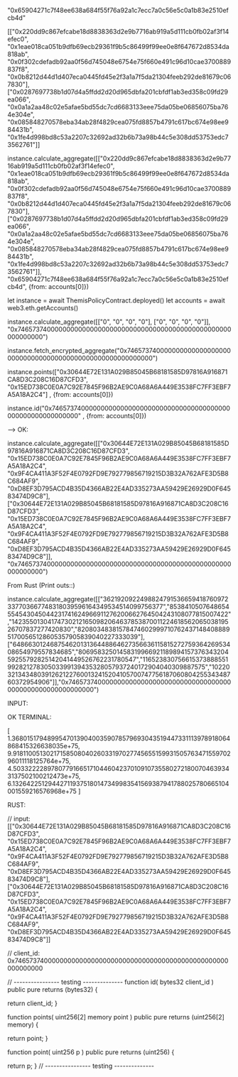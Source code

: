 
"0x65904271c7f48ee638a684f55f76a92a1c7ecc7a0c56e5c0a1b83e2510efcb4d"

[["0x220dd9c867efcabe18d8838363d2e9b7716ab919a5d111cb0fb02af3f14efec0", "0x1eae018ca051b9dfb69ecb29361f9b5c86499f99ee0e8f647672d8534da818ab", "0x0f302cdefadb92aa0f56d745048e6754e75f660e491c96d10cae3700889837f8", "0x0b8212d44d1d407eca0445fd45e2f3a1a7f5da21304feeb292de81679c067830"], ["0x0287697738b1d07d4a5ffdd2d20d965dbfa201cbfdf1ab3ed358c09fd29ea066", "0x0a1a2aa48c02e5afae5bd55dc7cd6683133eee75da05be06856075ba764e304e", "0x085848270578eba34ab28f4829cea075fd8857b4791c617bc674e98ee984431b", "0x1fe4d998bd8c53a2207c32692ad32b6b73a98b44c5e308dd53753edc73562761"]]


instance.calculate_aggregate([["0x220dd9c867efcabe18d8838363d2e9b7716ab919a5d111cb0fb02af3f14efec0", "0x1eae018ca051b9dfb69ecb29361f9b5c86499f99ee0e8f647672d8534da818ab", "0x0f302cdefadb92aa0f56d745048e6754e75f660e491c96d10cae3700889837f8", "0x0b8212d44d1d407eca0445fd45e2f3a1a7f5da21304feeb292de81679c067830"], ["0x0287697738b1d07d4a5ffdd2d20d965dbfa201cbfdf1ab3ed358c09fd29ea066", "0x0a1a2aa48c02e5afae5bd55dc7cd6683133eee75da05be06856075ba764e304e", "0x085848270578eba34ab28f4829cea075fd8857b4791c617bc674e98ee984431b", "0x1fe4d998bd8c53a2207c32692ad32b6b73a98b44c5e308dd53753edc73562761"]], "0x65904271c7f48ee638a684f55f76a92a1c7ecc7a0c56e5c0a1b83e2510efcb4d", {from: accounts[0]})




let instance = await ThemisPolicyContract.deployed()
let accounts = await web3.eth.getAccounts()

instance.calculate_aggregate([["0", "0", "0", "0"], ["0", "0", "0", "0"]], "0x7465737400000000000000000000000000000000000000000000000000000000")

instance.fetch_encrypted_aggregate("0x7465737400000000000000000000000000000000000000000000000000000000")


instance.points(["0x30644E72E131A029B85045B68181585D97816A916871CA8D3C208C16D87CFD3", "0x15ED738C0E0A7C92E7845F96B2AE9C0A68A6A449E3538FC7FF3EBF7A5A18A2C4"] , {from: accounts[0]})

instance.id("0x7465737400000000000000000000000000000000000000000000000000000000" , {from: accounts[0]})


--> OK:

instance.calculate_aggregate([["0x30644E72E131A029B85045B68181585D97816A916871CA8D3C208C16D87CFD3", "0x15ED738C0E0A7C92E7845F96B2AE9C0A68A6A449E3538FC7FF3EBF7A5A18A2C4", "0x9F4CA411A3F52F4E0792FD9E792779856719215D3B32A762AFE3D5B8C684AF9", "0xD8EF3D795ACD4B35D4366AB22E4AD335273AA59429E26929D0F64583474D9C8"],["0x30644E72E131A029B85045B68181585D97816A916871CA8D3C208C16D87CFD3", "0x15ED738C0E0A7C92E7845F96B2AE9C0A68A6A449E3538FC7FF3EBF7A5A18A2C4", "0x9F4CA411A3F52F4E0792FD9E792779856719215D3B32A762AFE3D5B8C684AF9", "0xD8EF3D795ACD4B35D4366AB22E4AD335273AA59429E26929D0F64583474D9C8"]], "0x7465737400000000000000000000000000000000000000000000000000000000")

From Rust (Print outs::)

instance.calculate_aggregate([["3621920922498824791536659418760972337703667748318039596164349534514099756377","8538410507648654554543045044231741624966911276200662764504243108077815007422","14235501304174730212165098206463785387001122461856206503819526707837277420830","8208034838157847460299971076243714840888951700565128605357905839040227333039"],["6486630124687546201313644886462735663611581527275936426953408654979557834685","8069583250145831996692118989415737634320459255792825142041449526762231780547","11652383075661537388855199282127830503399139435328057937240172904040309887575","10220321343480391262122760013241520410570074775618706080425534348760372954906"]],"0x7465737400000000000000000000000000000000000000000000000000000000")

INPUT:

OK TERMINAL: 

[ 1.368015179489954701390400359078579693043519447331113978918064868415326638035e+75, 9.918110051302171585080402603319702774565515993150576347155970296011118125764e+75, 4.503322228978077916651710446042370109107355802721800704639343137502100212473e+75, 6.132642251294427119375180147349983541569387941788025780665104001559216576968e+75 ]


RUST:



  // input: [["0x30644E72E131A029B85045B68181585D97816A916871CA8D3C208C16D87CFD3", "0x15ED738C0E0A7C92E7845F96B2AE9C0A68A6A449E3538FC7FF3EBF7A5A18A2C4", "0x9F4CA411A3F52F4E0792FD9E792779856719215D3B32A762AFE3D5B8C684AF9", "0xD8EF3D795ACD4B35D4366AB22E4AD335273AA59429E26929D0F64583474D9C8"],["0x30644E72E131A029B85045B68181585D97816A916871CA8D3C208C16D87CFD3", "0x15ED738C0E0A7C92E7845F96B2AE9C0A68A6A449E3538FC7FF3EBF7A5A18A2C4", "0x9F4CA411A3F52F4E0792FD9E792779856719215D3B32A762AFE3D5B8C684AF9", "0xD8EF3D795ACD4B35D4366AB22E4AD335273AA59429E26929D0F64583474D9C8"]]

  // client_id: 0x7465737400000000000000000000000000000000000000000000000000000000



// ---------------- testing --------------
 function id(
  bytes32 client_id
 ) public pure returns (bytes32) {
   
   return client_id;
 }

 function points(
  uint256[2] memory point
) public pure returns (uint256[2] memory) {

   return point;
 }

 function point(
  uint256 p
) public pure returns (uint256) {

   return p;
 }
// ---------------- testing --------------
